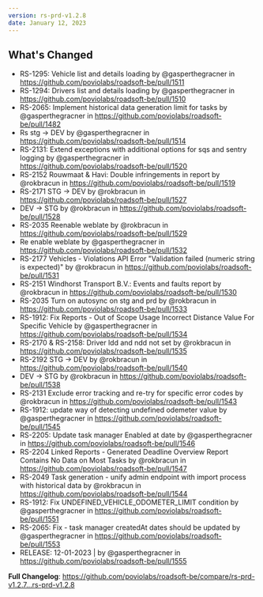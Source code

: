 ```yaml
---
version: rs-prd-v1.2.8
date: January 12, 2023
---
```


## What's Changed
* RS-1295: Vehicle list and details loading by @gasperthegracner in https://github.com/poviolabs/roadsoft-be/pull/1511
* RS-1294: Drivers list and details loading by @gasperthegracner in https://github.com/poviolabs/roadsoft-be/pull/1510
* RS-2065: Implement historical data generation limit for tasks by @gasperthegracner in https://github.com/poviolabs/roadsoft-be/pull/1482
* Rs stg -> DEV by @gasperthegracner in https://github.com/poviolabs/roadsoft-be/pull/1514
* RS-2131: Extend exceptions with additional options for sqs and sentry logging by @gasperthegracner in https://github.com/poviolabs/roadsoft-be/pull/1520
* RS-2152 Rouwmaat & Havi: Double infringements in report by @rokbracun in https://github.com/poviolabs/roadsoft-be/pull/1519
* RS-2171 STG -> DEV by @rokbracun in https://github.com/poviolabs/roadsoft-be/pull/1527
* DEV -> STG by @rokbracun in https://github.com/poviolabs/roadsoft-be/pull/1528
* RS-2035 Reenable weblate by @rokbracun in https://github.com/poviolabs/roadsoft-be/pull/1529
* Re enable weblate by @gasperthegracner in https://github.com/poviolabs/roadsoft-be/pull/1532
* RS-2177 Vehicles - Violations API Error "Validation failed (numeric string is expected)" by @rokbracun in https://github.com/poviolabs/roadsoft-be/pull/1531
* RS-2151 Windhorst Transport B.V.: Events and faults report by @rokbracun in https://github.com/poviolabs/roadsoft-be/pull/1530
* RS-2035 Turn on autosync on stg and prd by @rokbracun in https://github.com/poviolabs/roadsoft-be/pull/1533
* RS-1912: Fix Reports - Out of Scope Usage Incorrect Distance Value For Specific Vehicle by @gasperthegracner in https://github.com/poviolabs/roadsoft-be/pull/1534
* RS-2170 & RS-2158: Driver ldd and ndd not set by @rokbracun in https://github.com/poviolabs/roadsoft-be/pull/1535
* RS-2192 STG -> DEV by @rokbracun in https://github.com/poviolabs/roadsoft-be/pull/1540
* DEV -> STG by @rokbracun in https://github.com/poviolabs/roadsoft-be/pull/1538
* RS-2131 Exclude error tracking and re-try for specific error codes by @rokbracun in https://github.com/poviolabs/roadsoft-be/pull/1543
* RS-1912: update way of detecting undefined odemeter value by @gasperthegracner in https://github.com/poviolabs/roadsoft-be/pull/1545
* RS-2205: Update task manager Enabled at date by @gasperthegracner in https://github.com/poviolabs/roadsoft-be/pull/1546
* RS-2204 Linked Reports - Generated Deadline Overview Report Contains No Data on Most Tasks by @rokbracun in https://github.com/poviolabs/roadsoft-be/pull/1547
* RS-2049 Task generation - unify admin endpoint with import process with historical data by @rokbracun in https://github.com/poviolabs/roadsoft-be/pull/1544
* RS-1912: Fix UNDEFINED_VEHICLE_ODOMETER_LIMIT condition by @gasperthegracner in https://github.com/poviolabs/roadsoft-be/pull/1551
* RS-2065: Fix - task manager createdAt dates should be updated by @gasperthegracner in https://github.com/poviolabs/roadsoft-be/pull/1553
* RELEASE: 12-01-2023 | by @gasperthegracner in https://github.com/poviolabs/roadsoft-be/pull/1555


**Full Changelog**: https://github.com/poviolabs/roadsoft-be/compare/rs-prd-v1.2.7...rs-prd-v1.2.8